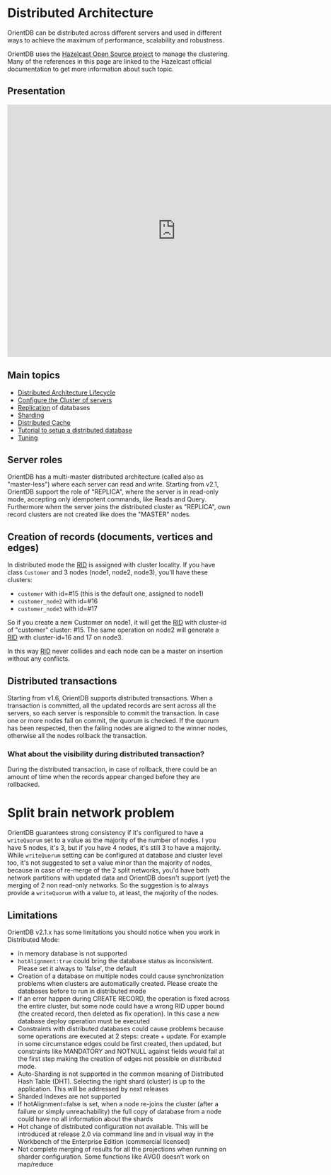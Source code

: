 # Distributed Architecture

OrientDB can be distributed across different servers and used in different ways to achieve the maximum of performance, scalability and robustness.

OrientDB uses the [Hazelcast Open Source project](http://www.hazelcast.com) to manage the clustering. Many of the references in this page are linked to the Hazelcast official documentation to get more information about such topic.

## Presentation 
<div>
<iframe src="https://www.slideshare.net/slideshow/embed_code/38975360" width="760px" height="570px" frameborder="0" marginwidth="0" marginheight="0" scrolling="no" style="border:none;" allowfullscreen webkitallowfullscreen mozallowfullscreen></iframe>
</div>

## Main topics
- [Distributed Architecture Lifecycle](Distributed-Architecture-Lifecycle.md)
- [Configure the Cluster of servers](Distributed-Configuration.md)
- [Replication](Replication.md) of databases
- [Sharding](Distributed-Sharding.md)
- [Distributed Cache](Distributed-Cache.md)
- [Tutorial to setup a distributed database](Tutorial-Setup-a-distributed-database.md)
- [Tuning](Distributed-Configuration-Tuning.md)

## Server roles
OrientDB has a multi-master distributed architecture (called also as "master-less") where each server can read and write. Starting from v2.1, OrientDB support the role of "REPLICA", where the server is in read-only mode, accepting only idempotent commands, like Reads and Query. Furthermore when the server joins the distributed cluster as "REPLICA", own record clusters are not created like does the "MASTER" nodes.

## Creation of records (documents, vertices and edges)

In distributed mode the [RID](Concepts.md#rid) is assigned with cluster locality. If you have class `Customer` and 3 nodes (node1, node2, node3), you'll have these clusters:
- `customer` with id=#15 (this is the default one, assigned to node1)
- `customer_node2` with id=#16
- `customer_node3` with id=#17

So if you create a new Customer on node1, it will get the [RID](Concepts.md#rid) with cluster-id of "customer" cluster: #15. The same operation on node2 will generate a [RID](Concepts.md#rid) with cluster-id=16 and 17 on node3.

In this way [RID](Concepts.md#rid) never collides and each node can be a master on insertion without any conflicts.

## Distributed transactions

Starting from v1.6, OrientDB supports distributed transactions. When a transaction is committed, all the updated records are sent across all the servers, so each server is responsible to commit the transaction. In case one or more nodes fail on commit, the quorum is checked. If the quorum has been respected, then the failing nodes are aligned to the winner nodes, otherwise all the nodes rollback the transaction.

### What about the visibility during distributed transaction?

During the distributed transaction, in case of rollback, there could be an amount of time when the records appear changed before they are rollbacked.

# Split brain network problem
OrientDB guarantees strong consistency if it's configured to have a `writeQuorum` set to a value as the majority of the number of nodes. I you have 5 nodes, it's 3, but if you have 4 nodes, it's still 3 to have a majority. While `writeQuorum` setting can be configured at database and cluster level too, it's not suggested to set a value minor than the majority of nodes, because in case of re-merge of the 2 split networks, you'd have both network partitions with updated data and OrientDB doesn't support (yet) the merging of 2 non read-only networks. So the suggestion is to always provide a `writeQuorum` with a value to, at least, the majority of the nodes.

## Limitations
OrientDB v2.1.x has some limitations you should notice when you work in Distributed Mode:
- in memory database is not supported
- `hotAlignment:true` could bring the database status as inconsistent. Please set it always to 'false', the default
- Creation of a database on multiple nodes could cause synchronization problems when clusters are automatically created. Please create the databases before to run in distributed mode
- If an error happen during CREATE RECORD, the operation is fixed across the entire cluster, but some node could have a wrong RID upper bound (the created record, then deleted as fix operation). In this case a new database deploy operation must be executed
- Constraints with distributed databases could cause problems because some operations are executed at 2 steps: create + update. For example in some circumstance edges could be first created, then updated, but constraints like MANDATORY and NOTNULL against fields would fail at the first step making the creation of edges not possible on distributed mode.
- Auto-Sharding is not supported in the common meaning of Distributed Hash Table (DHT). Selecting the right shard (cluster) is up to the application. This will be addressed by next releases
- Sharded Indexes are not supported
- If hotAlignment=false is set, when a node re-joins the cluster (after a failure or simply unreachability) the full copy of database from a node could have no all information about the shards
- Hot change of distributed configuration not available. This will be introduced at release 2.0 via command line and in visual way in the Workbench of the Enterprise Edition (commercial licensed)
- Not complete merging of results for all the projections when running on sharder configuration. Some functions like AVG() doesn’t work on map/reduce
